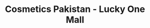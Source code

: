 ---
title: "Cosmetics Pakistan - Lucky One Mall"
url: /karachi/cosmetics-pakistan-lucky-one-mall/
shop: beauty
---